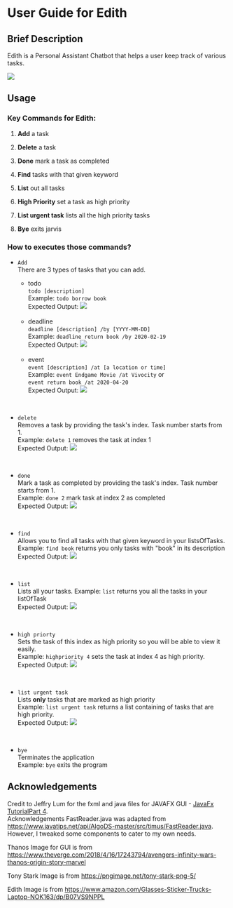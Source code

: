 # User Guide for Edith

## Brief Description
Edith is a Personal Assistant Chatbot that helps a user keep track of various tasks.

![](edith.jpg)

## Usage

### Key Commands for Edith: 

1. **Add** a task

2. **Delete** a task

3. **Done** mark a task as completed

4. **Find** tasks with that given keyword

5. **List** out all tasks

6. **High Priority** set a task as high priority

7. **List urgent task** lists all the high priority tasks

8. **Bye** exits jarvis


<h3>How to executes those commands? </h3>

 - `Add` <br>
 There are 3 types of tasks that you can add. 
    - todo <br>
    `todo [description]` <br>
     Example: `todo borrow book`<br>
     Expected Output: 
     ![](todo_success_image.png)
                     
     <br>
     
    - deadline <br>
    `deadline [description] /by [YYYY-MM-DD]` <br>
    Example: `deadline return book /by 2020-02-19` <br>
    Expected Output: 
    ![](deadline_success_image.png)
                
    <br>
    
    - event <br>
    `event [description] /at [a location or time]` <br>
    Example: `event Endgame Movie /at Vivocity` or <br>
    `event return book /at 2020-04-20` <br>
    Expected Output: 
    ![](event_success_image.png)
                 
<br>

- `delete` <br>
    Removes a task by providing the task's index.
    Task number starts from 1. <br>
    Example: `delete 1` removes the task at index 1 <br>
    Expected Output: 
    ![](delete_success_image.png)
                   
    
<br> 

- `done` <br>
    Mark a task as completed by providing the task's index.
    Task number starts from 1. <br>
    Example: `done 2` mark task at index 2 as completed <br>
    Expected Output: 
    ![](done_success_image.png)
                

<br>

- `find` <br>
    Allows you to find all tasks with that given keyword in your listsOfTasks. <br>
    Example: `find book` returns you only tasks with "book" in its description <br>
    Expected Output: 
    ![](find_success_image.png)
                  

<br>

- `list` <br>
    Lists all your tasks.
    Example: `list` returns you all the tasks in your listOfTask <br>
    Expected Output: 
    ![](list_success_image.png)
          

<br>

- `high priorty` <br>
    Sets the task of this index as high priority so you will be able to view it easily.
    <br>
    Example: `highpriority 4` sets the task at index 4 as high priority. <br>
    Expected Output: 
    ![](highpriority_success_image.png)

    
    
<br>
 
- `list urgent task` <br>
    Lists **only** tasks that are marked as high priority <br>
    Example: `list urgent task` returns a list containing of tasks that are high priority.
    <br>
    Expected Output: 
    ![](listurgenttask_success_image.png)
     
                     
<br>    

- `bye` <br>
    Terminates the application <br>
    Example: `bye` exits the program 
    
    
    
## Acknowledgements
Credit to Jeffry Lum for the fxml and java files for JAVAFX GUI -  [JavaFx TutorialPart 4](https://github.com/nus-cs2103-AY1920S2/duke/blob/master/tutorials/javaFxTutorialPart4.md).  
Acknowledgements FastReader.java was adapted from https://www.javatips.net/api/AlgoDS-master/src/timus/FastReader.java. However, I tweaked some components to cater to my own needs.

Thanos Image for GUI is from https://www.theverge.com/2018/4/16/17243794/avengers-infinity-wars-thanos-origin-story-marvel

Tony Stark Image is from https://pngimage.net/tony-stark-png-5/

Edith Image is from https://www.amazon.com/Glasses-Sticker-Trucks-Laptop-NOK163/dp/B07VS9NPPL

